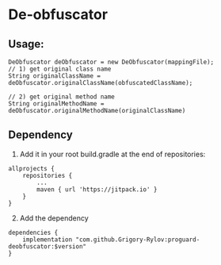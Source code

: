 # De-obfuscator
## Usage:
```
DeObfuscator deObfuscator = new DeObfuscator(mappingFile);
// 1) get original class name
String originalClassName = deObfuscator.originalClassName(obfuscatedClassName);

// 2) get original method name
String originalMethodName = deObfuscator.originalMethodName(originalClassName)
```

## Dependency
1. Add it in your root build.gradle at the end of repositories:
```
allprojects {
    repositories {
        ...
        maven { url 'https://jitpack.io' }
	}
}
```

2. Add the dependency
```
dependencies {
    implementation "com.github.Grigory-Rylov:proguard-deobfuscator:$version"
}
```